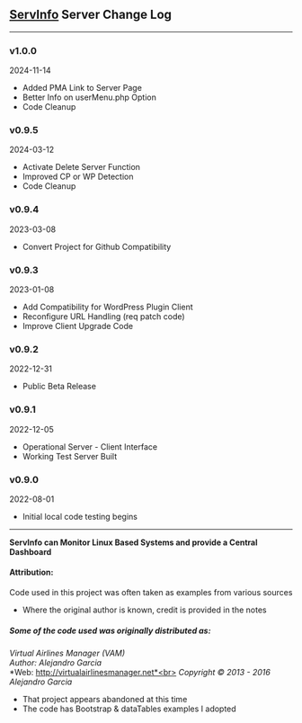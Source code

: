 ## [ServInfo](https://servinfo.elite-star-services.com/) Server Change Log
---
### v1.0.0
2024-11-14

* Added PMA Link to Server Page
* Better Info on userMenu.php Option
* Code Cleanup

### v0.9.5
2024-03-12

* Activate Delete Server Function
* Improved CP or WP Detection
* Code Cleanup

### v0.9.4
2023-03-08

* Convert Project for Github Compatibility

### v0.9.3
2023-01-08

* Add Compatibility for WordPress Plugin Client
* Reconfigure URL Handling (req patch code)
* Improve Client Upgrade Code

### v0.9.2
2022-12-31

* Public Beta Release

### v0.9.1
2022-12-05

* Operational Server - Client Interface
* Working Test Server Built

### v0.9.0
2022-08-01

* Initial local code testing begins

---

**ServInfo can Monitor Linux Based Systems and provide a Central Dashboard**
#### Attribution:
Code used in this project was often taken as examples from various sources
* Where the original author is known, credit is provided in the notes

##### Some of the code used was originally distributed as:
*Virtual Airlines Manager (VAM)*<br>
*Author: Alejandro Garcia*<br>
*Web: http://virtualairlinesmanager.net*<br>
*Copyright © 2013 - 2016 Alejandro Garcia*<br>
* That project appears abandoned at this time
* The code has Bootstrap & dataTables examples I adopted
